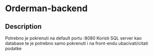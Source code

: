 # Orderman-backend

## Description

Potrebno je pokrenuti na default portu :8080
Koristi SQL server kao database te je potrebno samo pokrenuti i na front-endu ubacivati/citati podatke
